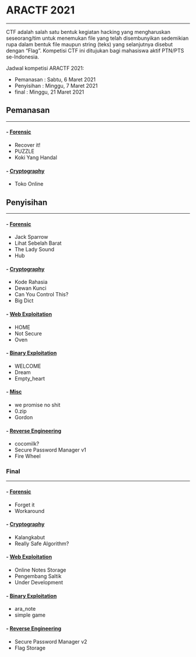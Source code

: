 # ARACTF 2021 
---
CTF adalah salah satu bentuk kegiatan hacking yang mengharuskan seseorang/tim untuk menemukan file yang telah disembunyikan sedemikian rupa dalam bentuk file maupun string (teks) yang selanjutnya disebut dengan “Flag”. Kompetisi CTF ini ditujukan bagi mahasiswa aktif PTN/PTS se-Indonesia.

Jadwal kompetisi ARACTF 2021:
- Pemanasan : Sabtu, 6 Maret 2021
- Penyisihan : Minggu, 7 Maret 2021
- final : Minggu, 21 Maret 2021
## Pemanasan
---
#### - [Forensic](Pemanasan/Forensic)
- Recover it!
- PUZZLE
- Koki Yang Handal
#### - [Cryptography](Pemanasan/Cryptography)
- Toko Online

## Penyisihan
---
#### - [Forensic](Penyisihan/Forensic)
- Jack Sparrow
- Lihat Sebelah Barat
- The Lady Sound
- Hub
#### - [Cryptography](Penyisihan/Cryptography)
- Kode Rahasia
- Dewan Kunci
- Can You Control This?
- Big Dict
#### - [Web Exploitation](Penyisihan/Web-Exploitation)
- HOME
- Not Secure
- Oven
#### - [Binary Exploitation](Penyisihan/Binary-Exploitation)
- WELCOME
- Dream
- Empty_heart
#### - [Misc](Penyisihan/Misc)
- we promise no shit
- 0.zip
- Gordon
#### - [Reverse Engineering](Penyisihan/Reverse-Engineering)
- cocomilk?
- Secure Password Manager v1
- Fire Wheel
### Final
---
#### - [Forensic](Final/Forensic)
- Forget it
- Workaround
#### - [Cryptography](Final/Cryptography)
- Kalangkabut
- Really Safe Algorithm?
#### - [Web Exploitation](Final/Web-Exploitation)
- Online Notes Storage
- Pengembang Saltik
- Under Development
#### - [Binary Exploitation](Final/Binary-Exploitation)
- ara_note
- simple game
#### - [Reverse Engineering](Final/Reverse-Engineering)
- Secure Password Manager v2
- Flag Storage
